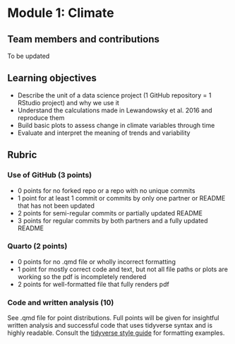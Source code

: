 # Module 1: Climate

## Team members and contributions
To be updated

## Learning objectives

 - Describe the unit of a data science project (1 GitHub repository = 1 RStudio project) and why we use it
 - Understand the calculations made in Lewandowsky et al. 2016 and reproduce them
 - Build basic plots to assess change in climate variables through time
 - Evaluate and interpret the meaning of trends and variability
 
## Rubric

### Use of GitHub (3 points)
 - 0 points for no forked repo or a repo with no unique commits
 - 1 point for at least 1 commit or commits by only one partner or README that has not been updated
 - 2 points for semi-regular commits or partially updated README
 - 3 points for regular commits by both partners and a fully updated README
 
### Quarto (2 points)
 - 0 points for no .qmd file or wholly incorrect formatting
 - 1 point for mostly correct code and text, but not all file paths or plots are working so the pdf is incompletely rendered
 - 2 points for well-formatted file that fully renders pdf

### Code and written analysis (10)
See .qmd file for point distributions. 
Full points will be given for insightful written analysis and successful code that uses tidyverse syntax and is highly readable. 
Consult the [tidyverse style guide](https://style.tidyverse.org/) for formatting examples. 
